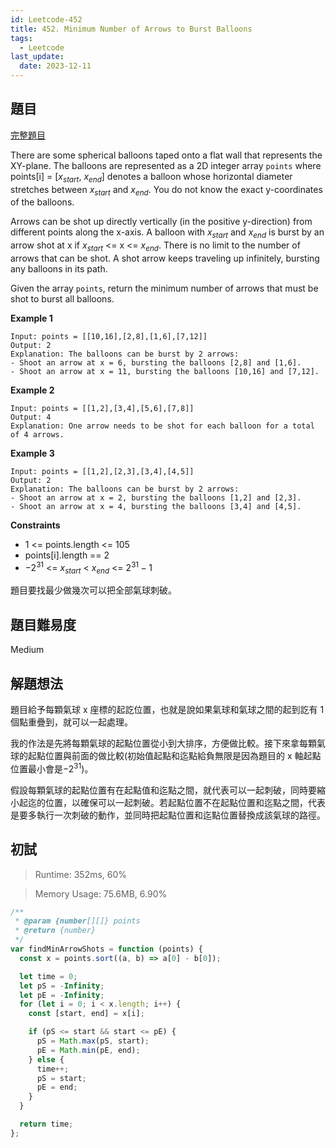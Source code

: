 ```yaml
---
id: Leetcode-452
title: 452. Minimum Number of Arrows to Burst Balloons
tags:
  - Leetcode
last_update:
  date: 2023-12-11
---
```


## 題目

[完整題目](https://leetcode.com/problems/minimum-number-of-arrows-to-burst-balloons/description/)

There are some spherical balloons taped onto a flat wall that represents the XY-plane. The balloons are represented as a 2D integer array `points` where points[i] = [$x_{start}$, $x_{end}$] denotes a balloon whose horizontal diameter stretches between $x_{start}$ and $x_{end}$. You do not know the exact y-coordinates of the balloons.

Arrows can be shot up directly vertically (in the positive y-direction) from different points along the x-axis. A balloon with $x_{start}$ and $x_{end}$ is burst by an arrow shot at x if $x_{start}$ <= x <= $x_{end}$. There is no limit to the number of arrows that can be shot. A shot arrow keeps traveling up infinitely, bursting any balloons in its path.

Given the array `points`, return the minimum number of arrows that must be shot to burst all balloons.

**Example 1**

```
Input: points = [[10,16],[2,8],[1,6],[7,12]]
Output: 2
Explanation: The balloons can be burst by 2 arrows:
- Shoot an arrow at x = 6, bursting the balloons [2,8] and [1,6].
- Shoot an arrow at x = 11, bursting the balloons [10,16] and [7,12].
```

**Example 2**

```
Input: points = [[1,2],[3,4],[5,6],[7,8]]
Output: 4
Explanation: One arrow needs to be shot for each balloon for a total of 4 arrows.
```

**Example 3**

```
Input: points = [[1,2],[2,3],[3,4],[4,5]]
Output: 2
Explanation: The balloons can be burst by 2 arrows:
- Shoot an arrow at x = 2, bursting the balloons [1,2] and [2,3].
- Shoot an arrow at x = 4, bursting the balloons [3,4] and [4,5].
```

**Constraints**

- 1 <= points.length <= 105
- points[i].length == 2
- $-2^{31}$ <= $x_{start}$ < $x_{end}$ <= $2^{31} - 1$

題目要找最少做幾次可以把全部氣球刺破。

## 題目難易度

Medium

## 解題想法

題目給予每顆氣球 x 座標的起訖位置，也就是說如果氣球和氣球之間的起到訖有 1 個點重疊到，就可以一起處理。

我的作法是先將每顆氣球的起點位置從小到大排序，方便做比較。接下來拿每顆氣球的起點位置與前面的做比較(初始值起點和迄點給負無限是因為題目的 x 軸起點位置最小會是$-2^{31}$)。

假設每顆氣球的起點位置有在起點值和迄點之間，就代表可以一起刺破，同時要縮小起迄的位置，以確保可以一起刺破。若起點位置不在起點位置和迄點之間，代表是要多執行一次刺破的動作，並同時把起點位置和迄點位置替換成該氣球的路徑。

## 初試

> Runtime: 352ms, 60%

> Memory Usage: 75.6MB, 6.90%

```javascript
/**
 * @param {number[][]} points
 * @return {number}
 */
var findMinArrowShots = function (points) {
  const x = points.sort((a, b) => a[0] - b[0]);

  let time = 0;
  let pS = -Infinity;
  let pE = -Infinity;
  for (let i = 0; i < x.length; i++) {
    const [start, end] = x[i];

    if (pS <= start && start <= pE) {
      pS = Math.max(pS, start);
      pE = Math.min(pE, end);
    } else {
      time++;
      pS = start;
      pE = end;
    }
  }

  return time;
};
```

